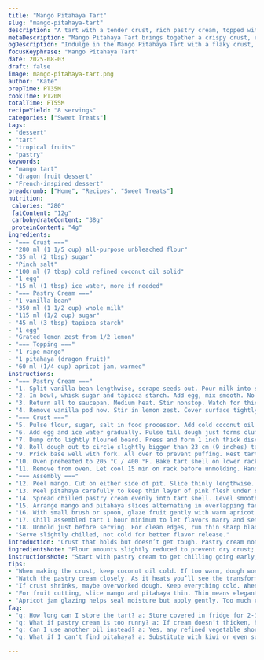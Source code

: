 ```yaml
---
title: "Mango Pitahaya Tart"
slug: "mango-pitahaya-tart"
description: "A tart with a tender crust, rich pastry cream, topped with mango and pitahaya. Crust stays crisp under the cream. Vanilla bean infusion in cream makes the texture dense, not runny. Pitahaya adds subtle earthiness; mango brings juicy sweetness. Apricot glaze seals the fruit, adds slight shine and subtle tartness. Stepwise chilling ensures structure holds when serving. Adjusted flour and sugar balance keeps crust flaky but not crumbly. A touch of lemon zest in pastry cream cut into sweetness, keeps it fresh. Uses plant-based refined oil instead of butter for twist and allergy-friendly. Substituted tapioca starch for flour in cream for silkier finish. Instructions shuffled for workflow in busy kitchen."
metaDescription: "Mango Pitahaya Tart brings together a crispy crust, rich pastry cream, and vibrant fruit, creating a stunning dessert with distinct flavors."
ogDescription: "Indulge in the Mango Pitahaya Tart with a flaky crust, smooth cream, and bright tropical fruits for a unique balance of flavors and textures."
focusKeyphrase: "Mango Pitahaya Tart"
date: 2025-08-03
draft: false
image: mango-pitahaya-tart.png
author: "Kate"
prepTime: PT35M
cookTime: PT20M
totalTime: PT55M
recipeYield: "8 servings"
categories: ["Sweet Treats"]
tags:
- "dessert"
- "tart"
- "tropical fruits"
- "pastry"
keywords:
- "mango tart"
- "dragon fruit dessert"
- "French-inspired dessert"
breadcrumb: ["Home", "Recipes", "Sweet Treats"]
nutrition: 
 calories: "280"
 fatContent: "12g"
 carbohydrateContent: "38g"
 proteinContent: "4g"
ingredients:
- "=== Crust ==="
- "280 ml (1 1/5 cup) all-purpose unbleached flour"
- "35 ml (2 tbsp) sugar"
- "Pinch salt"
- "100 ml (7 tbsp) cold refined coconut oil solid"
- "1 egg"
- "15 ml (1 tbsp) ice water, more if needed"
- "=== Pastry Cream ==="
- "1 vanilla bean"
- "350 ml (1 1/2 cup) whole milk"
- "115 ml (1/2 cup) sugar"
- "45 ml (3 tbsp) tapioca starch"
- "1 egg"
- "Grated lemon zest from 1/2 lemon"
- "=== Topping ==="
- "1 ripe mango"
- "1 pitahaya (dragon fruit)"
- "60 ml (1/4 cup) apricot jam, warmed"
instructions:
- "=== Pastry Cream ==="
- "1. Split vanilla bean lengthwise, scrape seeds out. Pour milk into saucepan. Add seeds and pod. Heat gently till steaming, not boiling."
- "2. In bowl, whisk sugar and tapioca starch. Add egg, mix smooth. No lumps. Pour in hot milk slowly, whisking constantly."
- "3. Return all to saucepan. Medium heat. Stir nonstop. Watch for thickening, around first bubbles. Thickness similar to yogurt. Keep stirring 1-2 min more to avoid raw starch taste."
- "4. Remove vanilla pod now. Stir in lemon zest. Cover surface tightly with plastic wrap, pressing to prevent skin. Let cool to room temp, then chill minimum 90 min. Thickens fully as it cools."
- "=== Crust ==="
- "5. Pulse flour, sugar, salt in food processor. Add cold coconut oil cubes. Pulse until texture resembles peas, no big chunks."
- "6. Add egg and ice water gradually. Pulse till dough just forms clumps; if too dry, add tiny water drops carefully. Avoid overmixing, dough still crumbly but holding together."
- "7. Dump onto lightly floured board. Press and form 1 inch thick disc. Wrap in plastic wrap. Refrigerate 40 min minimum. Resting solidifies fats, less shrink in oven."
- "8. Roll dough out to circle slightly bigger than 23 cm (9 inches) tart pan. Use roller with dowels or guide sticks for even thickness. Transfer dough gently into pan. Press edges, trim excess."
- "9. Prick base well with fork. All over to prevent puffing. Rest tart shell in fridge 15 more minutes to chill again. This limits shrinking and bubbling."
- "10. Oven preheated to 205 °C / 400 °F. Bake tart shell on lower rack. Around 18-22 minutes. Watch for golden tan, especially edges. Should smell toasted but not burnt."
- "11. Remove from oven. Let cool 15 min on rack before unmolding. Handle carefully; crust fragile when hot."
- "=== Assembly ==="
- "12. Peel mango. Cut on either side of pit. Slice thinly lengthwise. Watch thickness about 3 mm for neat visual layering. Lay pieces flat on board."
- "13. Peel pitahaya carefully to keep thin layer of pink flesh under skin intact (adds color dimension). Slice just as thin. Reserve for decoration."
- "14. Spread chilled pastry cream evenly into tart shell. Level smooth with spatula, but avoid stirring to keep layers intact."
- "15. Arrange mango and pitahaya slices alternating in overlapping fan pattern. Builds height, looks natural, no wild gaps. If fruit is too much, save extra for salad or other dessert."
- "16. With small brush or spoon, glaze fruit gently with warm apricot jam. This locks moisture, adds light shine. Avoid gloppy or drippy layers; use just enough."
- "17. Chill assembled tart 1 hour minimum to let flavors marry and set."
- "18. Unmold just before serving. For clean edges, run thin sharp blade along pan sides beforehand."
- "Serve slightly chilled, not cold for better flavor release."
introduction: "Crust that holds but doesn’t get tough. Pastry cream not runny, not gluey. Vanilla bean makes difference, seeds add aroma you can’t buy in extract. Tapioca starch swap cuts pasty mouthfeel of flour thickened creams; silkier, cleaner. Coconut oil instead of butter gives subtle tropical note, plus nut-free advantage. Pitahaya and mango — sweet meets earth, visually punchy. Layers of flavor and texture, but keep it simple. Timing? Chill your dough. Don’t rush that step. Overworked dough means shrinkage, dense crust. Watch pastry cream thickening carefully — thickens progressively, stops once it holds shape on spoon. Fruit cut thin, even. Glaze seals everything, keeps tart vibrant longer. Keep your work surface floured, tools sharp. Precision matters. It is work, but rewards multiply."
ingredientsNote: "Flour amounts slightly reduced to prevent dry crust; flour type matters — unbleached keeps color and flavor pure. Sugar cut back a little in dough to avoid caramelizing raw taste. Replaced butter with refined coconut oil: more heat stable, dairy-free, subtle flavor twist; if unavailable, use cold solid vegetable shortening. Tapioca starch adds silkiness and transparent finish to pastry cream, better than flour for taste and texture; can swap for cornstarch but final look loses clarity. Vanilla bean key, but quality extract added at end if no bean at hand. Zest from lemon adds brightness, optional but refreshes flavor and offsets sweetness. Fruit quantity stays same, more mango than pitahaya for balance, or swap mango for papaya for varied tropical note. Apricot jam can be replaced with clear apple jelly; just warm before glazing. Keep all fats cold while handling dough to ensure flakiness. Water added incrementally to avoid sticky dough. Cold water slows gluten development for delicate crumb."
instructionsNote: "Start with pastry cream to get chilling going early; vanilla pod infusion creates deep flavor which can't be mimicked with extract alone. Whisk thoroughly when adding hot milk to egg mixture — sudden heat can scramble eggs if rushed. Stir constantly during cooking; scraping edges critical to prevent lumps and burning. Cover surface with plastic to stop skin formation; unavoidable otherwise. Chilled pastry cream firm enough but spreadable, use spatula not whisk. Dough requires minimal processing — over-pulsing equals tough crust. After dough rests, rolling technique crucial: flour surface lightly but don’t overuse flour to avoid dryness. Chilling dough slows fat melting, keeps dough solid when baked — results in layering and flakiness. Docking dough important to prevent bubbles, docking combined with chilling prevents casing gaps and air pockets. Baking on lower rack prevents over-browning top edges too fast, promotes even heat reaching bottom. Cool crust off-pan carefully; too hot is fragile. Fruit sliced evenly, thinly for attractive layering and bite-sized mouthfuls. Apply glaze with a soft brush quickly to prevent warming fruit and softening crust. Final resting time melds aromas and textures, also firms whole tart for neat slicing. Use thin blade when unmolding to avoid fracturing crust edges. Serve slightly chilled — too cold dulls flavor, room temp too softens cream and crust."
tips:
- "When making the crust, keep coconut oil cold. If too warm, dough won't be flaky. Chilling the dough is mandatory. Rest it minimally for at least 40 minutes. It solidifies fats for better rolling."
- "Watch the pastry cream closely. As it heats you’ll see the transformation. First tiny bubbles, then thickening. Stir continuously. Get the right consistency — like yogurt."
- "If crust shrinks, maybe overworked dough. Keep everything cold. When rolling out, avoid extra flour. Just light dusting. Still, chill again before baking for best results."
- "For fruit cutting, slice mango and pitahaya thin. Thin means elegant layers. Even cuts give great texture. Lay them carefully; overlap slightly to avoid gaps."
- "Apricot jam glazing helps seal moisture but apply gently. Too much could make it soggy. Use a small brush. If no apricot jam, clear apple jelly works; warm it up a little."
faq:
- "q: How long can I store the tart? a: Store covered in fridge for 2-3 days. Crust may soften but stays decent. Can freeze before adding fruit for longer."
- "q: What if pastry cream is too runny? a: If cream doesn’t thicken, heat it a bit more while stirring. Cook until it holds on a spoon. If not salvageable, start again."
- "q: Can I use another oil instead? a: Yes, any refined vegetable shortening can work. But coconut oil adds a subtle hint. Butter is not dairy-free."
- "q: What if I can't find pitahaya? a: Substitute with kiwi or even some vibrant berries. Colors matter for visual appeal. Change up flavors too."

---
```

